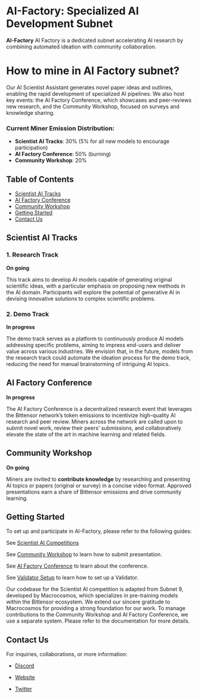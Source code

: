 # AI-Factory: Specialized AI Development Subnet

**AI-Factory** AI Factory is a dedicated subnet accelerating AI research by combining automated ideation with community collaboration. 

# How to mine in AI Factory subnet?

Our AI Scientist Assistant generates novel paper ideas and outlines, enabling the rapid development of specialized AI pipelines. We also host key events: the AI Factory Conference, which showcases and peer-reviews new research, and the Community Workshop, focused on surveys and knowledge sharing.

### Current Miner Emission Distribution:
- **Scientist AI Tracks**: 30% (5% for all new models to encourage participation)
- **AI Factory Conference**: 50% (burning)  
- **Community Workshop**: 20%

## Table of Contents

- [Scientist AI Tracks](#scientist-ai-tracks)
- [AI Factory Conference](#ai-factory-conference)
- [Community Workshop](#community-workshop)
- [Getting Started](#getting-started)
- [Contact Us](#contact-us)

## Scientist AI Tracks

### 1. Research Track 
**On going**

This track aims to develop AI models capable of generating original scientific ideas, with a particular emphasis on proposing new methods in the AI domain. Participants will explore the potential of generative AI in devising innovative solutions to complex scientific problems.

### 2. Demo Track 
**In progress**

The demo track serves as a platform to continuously produce AI models addressing specific problems, aiming to impress end-users and deliver value across various industries. We envision that, in the future, models from the research track could automate the ideation process for the demo track, reducing the need for manual brainstorming of intriguing AI topics.

## AI Factory Conference
**In progress**

The AI Factory Conference is a decentralized research event that leverages the Bittensor network’s token emissions to incentivize high-quality AI research and peer review. Miners across the network are called upon to submit novel work, review their peers’ submissions, and collaboratively elevate the state of the art in machine learning and related fields.

## Community Workshop 
**On going**

Miners are invited to **contribute knowledge** by researching and presenting AI topics or papers (original or survey) in a concise video format. Approved presentations earn a share of Bittensor emissions and drive community learning.

## Getting Started
To set up and participate in AI-Factory, please refer to the following guides:

See [Scientist AI Competitions](docs/scientist_ai.md#getting-started)

See [Community Workshop](docs/workshop.md#getting-started) to learn how to submit presentation.

See [AI Factory Conference](docs/workshop.md#getting-started) to learn about the conference.

See [Validator Setup](docs/validator.md#getting-started) to learn how to set up a Validator.

Our codebase for the Scientist AI competition is adapted from Subnet 9, developed by Macrocosmos, which specializes in pre-training models within the Bittensor ecosystem. We extend our sincere gratitude to Macrocosmos for providing a strong foundation for our work. To manage contributions to the Community Workshop and AI Factory Conference, we use a separate system. Please refer to the documentation for more details.

## Contact Us

For inquiries, collaborations, or more information:

- [Discord](https://discord.gg/AMeC2t8F8W)

- [Website](https://www.aifact.io/)

- [Twitter](https://twitter.com/AI_Factory)

